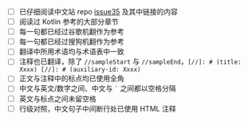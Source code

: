 <!--
感谢你的贡献！
如果只是修正格式、错别字请忽略以下这段。如果提交翻译 PR（Pull Request），为了统一风格、提升质量、便于维护，请务必细看以下说明：
---
目前《翻译指南》还在制订中，不过在主仓库的 [issue #35](https://github.com/hltj/kotlin-web-site-cn/issues/35) 中有一部分草稿版。
如果初次翻译，请确保提 PR 前你已经读过 #35 以及其中的链接，并且已按照这些地方的说明来修改原稿。

以下是 checklist，请在发起 PR 时认真填写（完成项在 [ ] 内将空格替换为 X）。
为避免重复劳动（确实对有些贡献者的翻译进行校对的过程如同重新翻译一遍……），如有多项未完成则不予合并，还请理解与配合。
-->
- [ ] 已仔细阅读中文站 repo [issue⁠35](https://github.com/hltj/kotlin-web-site-cn/issues/35) 及其中链接的内容
- [ ] 阅读过 Kotlin 参考的大部分章节
- [ ] 每一句都已经过谷歌机翻作为参考
- [ ] 每一句都已经过搜狗机翻作为参考
- [ ] 翻译中所用术语均与术语表中一致
- [ ] 注释也已翻译，除了 `//sampleStart` 与 `//sampleEnd`，`[//]: # (title: Xxxx) [//]: # (auxiliary-id: Xxxx)`
- [ ] 正文与注释中的标点均已使用全角
- [ ] 中文与英文/数字之间、中文与 `` ` `` 之间都以空格分隔
- [ ] 英文与标点之间未留空格
- [ ] 行级对照，中文句子中间断行处已使用 HTML 注释
